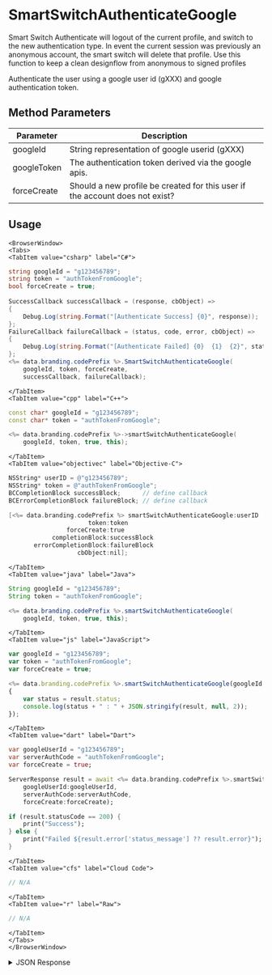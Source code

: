 # SmartSwitchAuthenticateGoogle

Smart Switch Authenticate will logout of the current profile, and switch to the new authentication type.
In event the current session was previously an anonymous account, the smart switch will delete that profile.
Use this function to keep a clean designflow from anonymous to signed profiles

Authenticate the user using a google user id (gXXX) and google authentication token.

## Method Parameters
Parameter | Description
--------- | -----------
googleId | String representation of google userid (gXXX)
googleToken | The authentication token derived via the google apis.
forceCreate | Should a new profile be created for this user if the account does not exist?

## Usage

```mdx-code-block
<BrowserWindow>
<Tabs>
<TabItem value="csharp" label="C#">
```

```csharp
string googleId = "g123456789";
string token = "authTokenFromGoogle";
bool forceCreate = true;
    
SuccessCallback successCallback = (response, cbObject) =>
{
    Debug.Log(string.Format("[Authenticate Success] {0}", response));
};
FailureCallback failureCallback = (status, code, error, cbObject) =>
{
    Debug.Log(string.Format("[Authenticate Failed] {0}  {1}  {2}", status, code, error));
};
<%= data.branding.codePrefix %>.SmartSwitchAuthenticateGoogle(
    googleId, token, forceCreate,
    successCallback, failureCallback);
```

```mdx-code-block
</TabItem>
<TabItem value="cpp" label="C++">
```

```cpp
const char* googleId = "g123456789";
const char* token = "authTokenFromGoogle";

<%= data.branding.codePrefix %>->smartSwitchAuthenticateGoogle(
    googleId, token, true, this);
```

```mdx-code-block
</TabItem>
<TabItem value="objectivec" label="Objective-C">
```

```objectivec
NSString* userID = @"g123456789";
NSString* token = @"authTokenFromGoogle";
BCCompletionBlock successBlock;      // define callback
BCErrorCompletionBlock failureBlock; // define callback

[<%= data.branding.codePrefix %> smartSwitchAuthenticateGoogle:userID
                      token:token
                forceCreate:true
            completionBlock:successBlock
       errorCompletionBlock:failureBlock
                   cbObject:nil];
```

```mdx-code-block
</TabItem>
<TabItem value="java" label="Java">
```

```java
String googleId = "g123456789";
String token = "authTokenFromGoogle";

<%= data.branding.codePrefix %>.smartSwitchAuthenticateGoogle(
    googleId, token, true, this);
```

```mdx-code-block
</TabItem>
<TabItem value="js" label="JavaScript">
```

```javascript
var googleId = "g123456789";
var token = "authTokenFromGoogle";
var forceCreate = true;

<%= data.branding.codePrefix %>.smartSwitchAuthenticateGoogle(googleId, token, forceCreate, result =>
{
	var status = result.status;
	console.log(status + " : " + JSON.stringify(result, null, 2));
});
```

```mdx-code-block
</TabItem>
<TabItem value="dart" label="Dart">
```

```dart
var googleUserId = "g123456789";
var serverAuthCode = "authTokenFromGoogle";
var forceCreate = true;

ServerResponse result = await <%= data.branding.codePrefix %>.smartSwitchAuthenticateGoogle(
    googleUserId:googleUserId, 
    serverAuthCode:serverAuthCode, 
    forceCreate:forceCreate);

if (result.statusCode == 200) {
    print("Success");    
} else {
    print("Failed ${result.error['status_message'] ?? result.error}");
}
```

```mdx-code-block
</TabItem>
<TabItem value="cfs" label="Cloud Code">
```

```javascript
// N/A
```

```mdx-code-block
</TabItem>
<TabItem value="r" label="Raw">
```

```javascript
// N/A
```

```mdx-code-block
</TabItem>
</Tabs>
</BrowserWindow>
```

<details>
<summary>JSON Response</summary>

```javascript
var googleId = "g123456789";
var token = "authTokenFromGoogle";
var forceCreate = true;

<%= data.branding.codePrefix %>.smartSwitchAuthenticateGoogle(googleId, token, forceCreate, result =>
{
	var status = result.status;
	console.log(status + " : " + JSON.stringify(result, null, 2));
});
```
</details>


